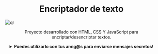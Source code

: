 
<h1 align="center">Encriptador de texto</h1>

![qr](https://github.com/Leyo68/Encriptador-de-texto/assets/71055467/d509a444-887e-4f09-9efd-b422a4c0bbbc)

<div align="center">
  <p>Proyecto desarrollado con HTML, CSS Y JavaScript para encriptar/desencriptar textos.</p>

  <details>
    <summary><b>Puedes utilizarlo con tus amig@s para enviarse mensajes secretos!</b></summary>
  </details>

</div>
